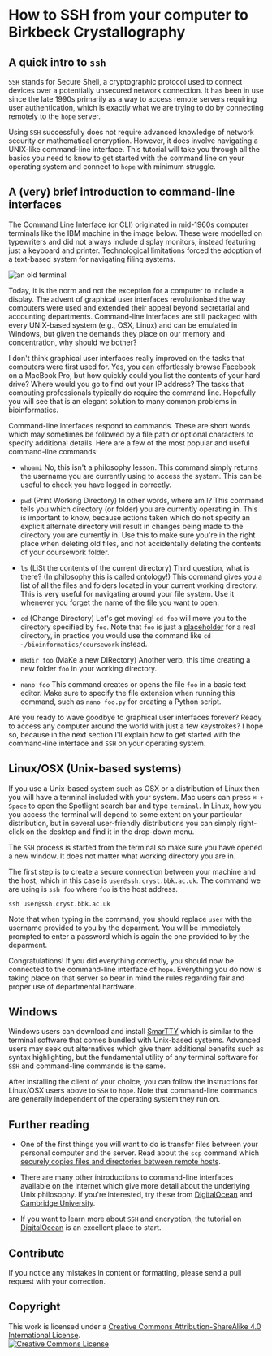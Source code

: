 # How to SSH from your computer to Birkbeck Crystallography 

## A quick intro to `ssh`

`SSH` stands for Secure Shell, a cryptographic protocol used to connect devices over a potentially unsecured network connection. It has been in use since the late 1990s primarily as a way to access remote servers requiring user authentication, which is exactly what we are trying to do by connecting remotely to the `hope` server.

Using `SSH` successfully does not require advanced knowledge of network security or mathematical encryption. However, it does involve navigating a UNIX-like command-line interface. This tutorial will take you through all the basics you need to know to get started with the command line on your operating system and connect to `hope` with minimum struggle.

## A (very) brief introduction to command-line interfaces

The Command Line Interface (or CLI) originated in mid-1960s computer terminals like the IBM machine in the image below. These were modelled on typewriters and did not always include display monitors, instead featuring just a keyboard and printer. Technological limitations forced the adoption of a text-based system for navigating filing systems.

![an old terminal](https://upload.wikimedia.org/wikipedia/commons/thumb/2/2c/IBM2741.JPG/1280px-IBM2741.JPG)

Today, it is the norm and not the exception for a computer to include a display. The advent of graphical user interfaces revolutionised the way computers were used and extended their appeal beyond secretarial and accounting departments. Command-line interfaces are still packaged with every UNIX-based system (e.g., OSX, Linux) and can be emulated in Windows, but given the demands they place on our memory and concentration, why should we bother?

I don't think graphical user interfaces really improved on the tasks that computers were first used for. Yes, you can effortlessly browse Facebook on a MacBook Pro, but how quickly could you list the contents of your hard drive? Where would you go to find out your IP address? The tasks that computing professionals typically do require the command line. Hopefully you will see that is an elegant solution to many common problems in bioinformatics.

Command-line interfaces respond to commands. These are short words which may sometimes be followed by a file path or optional characters to specify additional details. Here are a few of the most popular and useful command-line commands:

- `whoami`
No, this isn't a philosophy lesson. This command simply returns the username you are currently using to access the system. This can be useful to check you have logged in correctly.

- `pwd` (Print Working Directory)
In other words, where am I? This command tells you which directory (or folder) you are currently operating in. This is important to know, because actions taken which do not specify an explicit alternate directory will result in changes being made to the directory you are currently in. Use this to make sure you're in the right place when deleting old files, and not accidentally deleting the contents of your coursework folder.

- `ls` (LiSt the contents of the current directory)
Third question, what is there? (In philosophy this is called ontology!) This command gives you a list of all the files and folders located in your current working directory. This is very useful for navigating around your file system. Use it whenever you forget the name of the file you want to open.

- `cd` (Change Directory)
Let's get moving! `cd foo` will move you to the directory specified by `foo`. Note that `foo` is just a [placeholder](https://tools.ietf.org/html/rfc3092) for a real directory, in practice you would use the command like `cd ~/bioinformatics/coursework` instead.

- `mkdir foo` (MaKe a new DIRectory)
Another verb, this time creating a new folder `foo` in your working directory.

- `nano foo`
This command creates or opens the file `foo` in a basic text editor. Make sure to specify the file extension when running this command, such as `nano foo.py` for creating a Python script.

Are you ready to wave goodbye to graphical user interfaces forever? Ready to access any computer around the world with just a few keystrokes? I hope so, because in the next section I'll explain how to get started with the command-line interface and `SSH` on your operating system.

## Linux/OSX (Unix-based systems)

If you use a Unix-based system such as OSX or a distribution of Linux then you will have a terminal included with your system. Mac users can press `⌘ + Space` to open the Spotlight search bar and type `terminal`. In Linux, how you you access the terminal will depend to some extent on your particular distribution, but in several user-friendly distributions you can simply right-click on the desktop and find it in the drop-down menu.

The `SSH` process is started from the terminal so make sure you have opened a new window. It does not matter what working directory you are in. 

The first step is to create a secure connection between your machine and the host, which in this case is `user@ssh.cryst.bbk.ac.uk`. The command we are using is `ssh foo` where `foo` is the host address.

```
ssh user@ssh.cryst.bbk.ac.uk
```

Note that when typing in the command, you should replace `user` with the username provided to you by the deparment. You will be immediately prompted to enter a password which is again the one provided to by the deparment.

Congratulations! If you did everything correctly, you should now be connected to the command-line interface of `hope`. Everything you do now is taking place on that server so bear in mind the rules regarding fair and proper use of departmental hardware.

## Windows

Windows users can download and install [SmarTTY](http://smartty.sysprogs.com/) which is similar to the terminal software that comes bundled with Unix-based systems. Advanced users may seek out alternatives which give them additional benefits such as syntax highlighting, but the fundamental utility of any terminal software for `SSH` and command-line commands is the same.

After installing the client of your choice, you can follow the instructions for Linux/OSX users above to `SSH` to `hope`. Note that command-line commands are generally independent of the operating system they run on.

## Further reading

- One of the first things you will want to do is transfer files between your personal computer and the server. Read about the `scp` command which [securely copies files and directories between remote hosts](https://kb.iu.edu/d/agye).

- There are many other introductions to command-line interfaces available on the internet which give more detail about the underlying Unix philosophy. If you're interested, try these from [DigitalOcean](https://www.digitalocean.com/community/tutorials/an-introduction-to-the-linux-terminal) and [Cambridge University](https://help.uis.cam.ac.uk/help-support/training/downloads/course-files/programming-student-files/unix-cli).

- If you want to learn more about `SSH` and encryption, the tutorial on [DigitalOcean](https://www.digitalocean.com/community/tutorials/understanding-the-ssh-encryption-and-connection-process) is an excellent place to start.

## Contribute

If you notice any mistakes in content or formatting, please send a pull request with your correction.

## Copyright
This work is licensed under a <a rel="license" href="http://creativecommons.org/licenses/by-sa/4.0/">Creative Commons Attribution-ShareAlike 4.0 International License</a>.<br />
<a rel="license" href="http://creativecommons.org/licenses/by-sa/4.0/"><img alt="Creative Commons License" style="border-width:0" src="https://i.creativecommons.org/l/by-sa/4.0/88x31.png" /></a>
